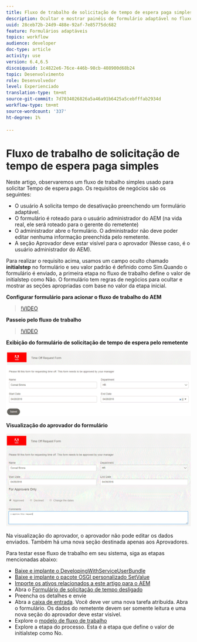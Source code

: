 ```yaml
---
title: Fluxo de trabalho de solicitação de tempo de espera paga simples
description: Ocultar e mostrar painéis de formulário adaptável no fluxo de trabalho do AEM
uuid: 28ceb72b-24d9-488e-92af-7e85775dc682
feature: Formulários adaptáveis
topics: workflow
audience: developer
doc-type: article
activity: use
version: 6.4,6.5
discoiquuid: 1c4822e6-76ce-446b-98cb-408900d68b24
topic: Desenvolvimento
role: Desenvolvedor
level: Experienciado
translation-type: tm+mt
source-git-commit: 7d7034026826a5a46a91b6425a5cebfffab2934d
workflow-type: tm+mt
source-wordcount: '337'
ht-degree: 1%

---
```



# Fluxo de trabalho de solicitação de tempo de espera paga simples

Neste artigo, observaremos um fluxo de trabalho simples usado para solicitar Tempo de espera pago. Os requisitos de negócios são os seguintes:

* O usuário A solicita tempo de desativação preenchendo um formulário adaptável.
* O formulário é roteado para o usuário administrador do AEM (na vida real, ele será roteado para o gerente do remetente)
* O administrador abre o formulário. O administrador não deve poder editar nenhuma informação preenchida pelo remetente.
* A seção Aprovador deve estar visível para o aprovador (Nesse caso, é o usuário administrador do AEM).

Para realizar o requisito acima, usamos um campo oculto chamado **initialstep** no formulário e seu valor padrão é definido como Sim.Quando o formulário é enviado, a primeira etapa no fluxo de trabalho define o valor de initialstep como Não. O formulário tem regras de negócios para ocultar e mostrar as seções apropriadas com base no valor da etapa inicial.

**Configurar formulário para acionar o fluxo de trabalho do AEM**

>[!VIDEO](https://video.tv.adobe.com/v/28406?quality=9&learn=on)

**Passeio pelo fluxo de trabalho**

>[!VIDEO](https://video.tv.adobe.com/v/28407?quality=9&learn=on)

**Exibição do formulário de solicitação de tempo de espera pelo remetente**

![initialstep](assets/initialstep.gif)

**Visualização do aprovador do formulário**

![aproverview](assets/approversview.gif)

Na visualização do aprovador, o aprovador não pode editar os dados enviados. Também há uma nova seção destinada apenas aos Aprovadores.

Para testar esse fluxo de trabalho em seu sistema, siga as etapas mencionadas abaixo:
* [Baixe e implante o DevelopingWithServiceUserBundle](/help/forms/assets/common-osgi-bundles/DevelopingWithServiceUser.jar)
* [Baixe e implante o pacote OSGI personalizado SetValue](/help/forms/assets/common-osgi-bundles/SetValueApp.core-1.0-SNAPSHOT.jar)
* [Importe os ativos relacionados a este artigo para o AEM](assets/helpxworkflow.zip)
* Abra o [Formulário de solicitação de tempo desligado](http://localhost:4502/content/dam/formsanddocuments/helpx/timeoffrequestform/jcr:content?wcmmode=disabled)
* Preencha os detalhes e envie
* Abra a [caixa de entrada](http://localhost:4502/mnt/overlay/cq/inbox/content/inbox.html). Você deve ver uma nova tarefa atribuída. Abra o formulário. Os dados do remetente devem ser somente leitura e uma nova seção do aprovador deve estar visível.
* Explore o [modelo de fluxo de trabalho](http://localhost:4502/editor.html/conf/global/settings/workflow/models/helpxworkflow.html)
* Explore a etapa do processo. Esta é a etapa que define o valor de initialstep como No.
